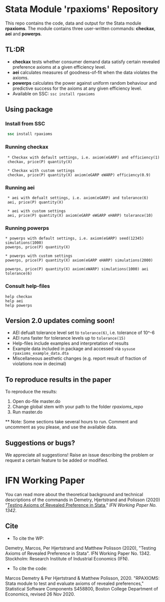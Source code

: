 # Stata Module 'rpaxioms' Repository


This repo contains the code, data and output for the Stata module <b>rpaxioms</b>. The module contains three user-written commands: <b>checkax</b>, <b>aei</b> and <b>powerps</b>.

## TL:DR
- <b>checkax</b> tests whether consumer demand data satisfy certain revealed preference axioms at a given efficiency level.
- <b>aei</b> calculates measures of goodness-of-fit when the data violates the axioms.
- <b>powerps</b> calculates the power against uniform random behaviour and predictive success for the axioms at any given efficiency level.
- Available on SSC: <code>ssc install rpaxioms</code>

## Using package

### Install from SSC
```stata
 ssc install rpaxioms
```

### Running checkax
```
 * Checkax with default settings, i.e. axiom(eGARP) and efficiency(1)
 checkax, price(P) quantity(X)
 
 * Checkax with custom settings
 checkax, price(P) quantity(X) axiom(eGARP eWARP) efficiency(0.9)
```

### Running aei
```
 * aei with defualt settings, i.e. axiom(eGARP) and tolerance(6)
 aei, price(P) quantity(X)
 
 * aei with custom settings
 aei, price(P) quantity(X) axiom(eGARP eWGARP eHARP) tolerance(10)
 ```
 ### Running powerps
 ```
 * powerps with default settings, i.e. axiom(eGARP) seed(12345) simulations(1000)
 powerps, price(P) quantity(X)
 
 * powerps with custom settings
 powerps, price(P) quantity(X) axiom(eGARP eHARP) simulations(2000)
 
 powerps, price(P) quantity(X) axiom(eWARP) simulations(1000) aei tolerance(6)
```

### Consult help-files
```
help checkax
help aei
help powerps
```

## Version 2.0 updates coming soon!
- AEI defualt tolerance level set to <code>tolerance(6)</code>, i.e. tolerance of 10^-6
- AEI runs faster for tolerance levels up to <code>tolerance(15)</code>
- Help-files include examples and interpretation of results
- Example data included in package and accessed via <code>sysuse rpaxioms_example_data.dta</code>
- Miscellaneous aesthetic changes (e.g. report result of fraction of violations now in decimal)

## To reproduce results in the paper
To reproduce the results: 
1. Open do-file master.do 
2. Change global stem with your path to the folder _rpaxioms_repo_ 
3. Run master.do

** Note: Some sections take several hours to run. Comment and uncomment as you please, and use the available data.

## Suggestions or bugs?
We appreciate all suggestions! Raise an issue describing the problem or request a certain feature to be added or modified.

# IFN Working Paper
You can read more about the theoretical background and technical descriptions of the commands in Demetry, Hjertstrand and Polisson (2020) "[Testing Axioms of Revealed Preference in Stata.](https://www.ifn.se/media/xf4bpowg/wp1342.pdf)" _IFN Working Paper No. 1342_.

## Cite
- To cite the WP:

Demetry, Marcos, Per Hjertstrand and Matthew Polisson (2020), "Testing Axioms of Revealed Preference in Stata". IFN Working Paper No. 1342. Stockholm: Research Institute of Industrial Economics (IFN).

- To cite the code:

Marcos Demetry & Per Hjertstrand & Matthew Polisson, 2020. "RPAXIOMS: Stata module to test and evaluate axioms of revealed preferences," Statistical Software Components S458800, Boston College Department of Economics, revised 26 Nov 2020.

